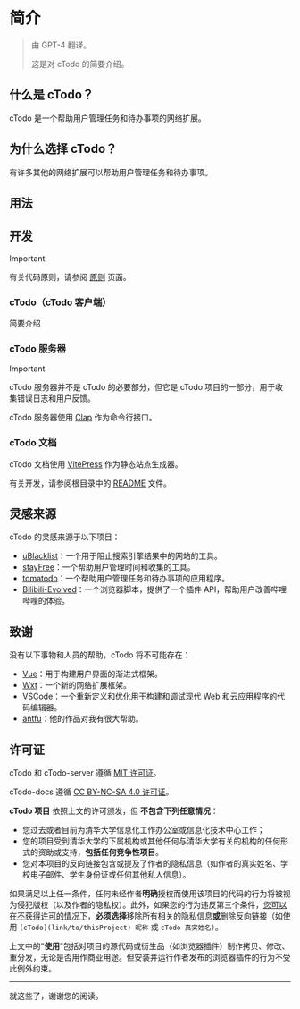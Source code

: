 # 简介

> 由 GPT-4 翻译。
>
> 这是对 cTodo 的简要介绍。

## 什么是 cTodo？

cTodo 是一个帮助用户管理任务和待办事项的网络扩展。

## 为什么选择 cTodo？

有许多其他的网络扩展可以帮助用户管理任务和待办事项。

## 用法

## 开发

> [!IMPORTANT]
> 有关代码原则，请参阅 [原则](./principle) 页面。

### cTodo（cTodo 客户端）

简要介绍

### cTodo 服务器

> [!IMPORTANT]
> cTodo 服务器并不是 cTodo 的必要部分，但它是 cTodo 项目的一部分，用于收集错误日志和用户反馈。

cTodo 服务器使用 [Clap](https://github.com/clap-rs/clap) 作为命令行接口。

### cTodo 文档

cTodo 文档使用 [VitePress](https://vitepress.dev) 作为静态站点生成器。

有关开发，请参阅根目录中的 [README](https://github.com/chillcicada/cTodo-docs#Usage) 文件。

## 灵感来源

cTodo 的灵感来源于以下项目：

- [uBlacklist](https://github.com/iorate/uBlacklist)：一个用于阻止搜索引擎结果中的网站的工具。
- [stayFree](https://stayfreeapps.com)：一个帮助用户管理时间和收集的工具。
- [tomatodo](http://www.tomatodo.cn)：一个帮助用户管理任务和待办事项的应用程序。
- [Bilibili-Evolved](https://github.com/the1812/Bilibili-Evolved)：一个浏览器脚本，提供了一个插件 API，帮助用户改善哔哩哔哩的体验。

## 致谢

没有以下事物和人员的帮助，cTodo 将不可能存在：

- [Vue](https://vuejs.org)：用于构建用户界面的渐进式框架。
- [Wxt](https://wxt.dev)：一个新的网络扩展框架。
- [VSCode](https://code.visualstudio.com)：一个重新定义和优化用于构建和调试现代 Web 和云应用程序的代码编辑器。
- [antfu](https://antfu.me)：他的作品对我有很大帮助。

## 许可证

cTodo 和 cTodo-server 遵循 [MIT 许可证](https://mit-license.org)。

cTodo-docs 遵循 [CC BY-NC-SA 4.0 许可证](https://creativecommons.org/licenses/by-nc-sa/4.0)。

**cTodo 项目** 依照上文的许可颁发，但 **不包含下列任意情况**：

- 您过去或者目前为清华大学信息化工作办公室或信息化技术中心工作；
- 您的项目受到清华大学的下属机构或其他任何与清华大学有关的机构的任何形式的资助或支持，**包括任何竞争性项目**。
- 您对本项目的反向链接包含或提及了作者的隐私信息（如作者的真实姓名、学校电子邮件、学生身份证或任何其他私人信息）。

如果满足以上任一条件，任何未经作者**明确**授权而使用该项目的代码的行为将被视为侵犯版权（以及作者的隐私权）。此外，如果您的行为违反第三个条件，<u>您可以在不获得许可的情况下</u>，**必须选择**移除所有相关的隐私信息**或**删除反向链接（如使用 `[cTodo](link/to/thisProject) 昵称` 或 `cTodo 真实姓名`）。

上文中的“**使用**”包括对项目的源代码或衍生品（如浏览器插件）制作拷贝、修改、重分发，无论是否用作商业用途。但安装并运行作者发布的浏览器插件的行为不受此例外约束。

---

就这些了，谢谢您的阅读。
